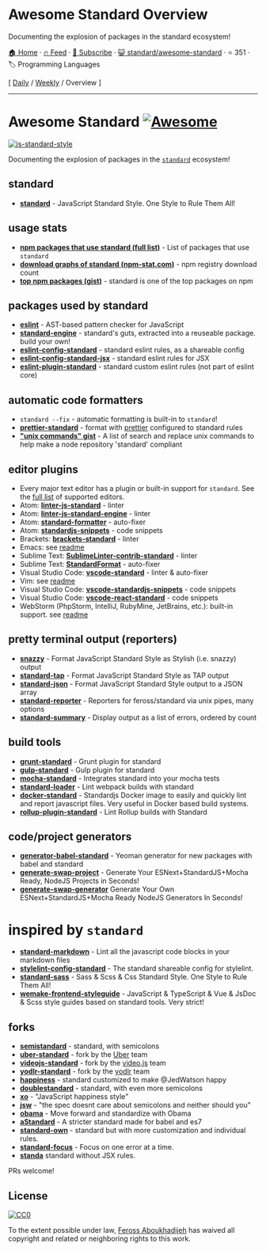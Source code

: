 # Awesome Standard Overview

Documenting the explosion of packages in the standard ecosystem!

[🏠 Home](/README.md) · [🔥 Feed](https://test.trackawesomelist.com/standard/awesome-standard/rss.xml) · [📮 Subscribe](https://trackawesomelist.us17.list-manage.com/subscribe?u=d2f0117aa829c83a63ec63c2f&id=36a103854c) · [😺 standard/awesome-standard](https://github.com/standard/awesome-standard) · ⭐ 351 · 🏷️ Programming Languages

[ [Daily](/content/standard/awesome-standard/README.md) / [Weekly](/content/standard/awesome-standard/week/README.md) / Overview ]

---

# Awesome Standard [![Awesome](https://cdn.rawgit.com/sindresorhus/awesome/d7305f38d29fed78fa85652e3a63e154dd8e8829/media/badge.svg)](https://github.com/sindresorhus/awesome)

[![js-standard-style](https://cdn.rawgit.com/feross/standard/master/badge.svg)](https://github.com/feross/standard)

Documenting the explosion of packages in the [`standard`](https://github.com/feross/standard) ecosystem!

## standard

*   **[standard](https://www.npmjs.com/package/standard)** - JavaScript Standard Style. One Style to Rule Them All!

## usage stats

*   **[npm packages that use standard (full list)](https://github.com/feross/standard-packages/blob/master/all.json)** - List of packages that use `standard`
*   **[download graphs of standard (npm-stat.com)](http://npm-stat.com/charts.html?package=standard\&author=\&from=\&to=)** - npm registry download count
*   **[top npm packages (gist)](https://gist.github.com/feross/e0882df2fe673d6ce064)** - standard is one of the top packages on npm

## packages used by standard

*   **[eslint](https://www.npmjs.com/package/eslint)** - AST-based pattern checker for JavaScript
*   **[standard-engine](https://www.npmjs.com/package/standard-engine)** - standard's guts, extracted into a reuseable package. build your own!
*   **[eslint-config-standard](https://www.npmjs.com/package/eslint-config-standard)** - standard eslint rules, as a shareable config
*   **[eslint-config-standard-jsx](https://www.npmjs.com/package/eslint-config-standard-jsx)** - standard eslint rules for JSX
*   **[eslint-plugin-standard](https://www.npmjs.com/package/eslint-plugin-standard)** - standard custom eslint rules (not part of eslint core)

## automatic code formatters

*   `standard --fix` - automatic formatting is built-in to `standard`!
*   **[prettier-standard](https://www.npmjs.com/package/prettier-standard)** - format with [prettier](https://github.com/prettier/prettier) configured to standard rules
*   **["unix commands" gist](https://gist.github.com/watson/453fc63cace521fcdadc)** - A list of search and replace unix commands to help make a node repository 'standard' compliant

## editor plugins

*   Every major text editor has a plugin or built-in support for `standard`. See the [full list](https://github.com/standard/standard#are-there-text-editor-plugins) of supported editors.
*   Atom: **[linter-js-standard](https://atom.io/packages/linter-js-standard)** - linter
*   Atom: **[linter-js-standard-engine](https://atom.io/packages/linter-js-standard-engine)** - linter
*   Atom: **[standard-formatter](https://atom.io/packages/standard-formatter)** - auto-fixer
*   Atom: **[standardjs-snippets](https://atom.io/packages/standardjs-snippets)** - code snippets
*   Brackets: **[brackets-standard](https://github.com/ishamf/brackets-standard/)** - linter
*   Emacs: see [readme](https://github.com/standard/standard#emacs)
*   Sublime Text: **[SublimeLinter-contrib-standard](https://packagecontrol.io/packages/SublimeLinter-contrib-standard)** - linter
*   Sublime Text: **[StandardFormat](https://packagecontrol.io/packages/StandardFormat)** - auto-fixer
*   Visual Studio Code: **[vscode-standard](https://marketplace.visualstudio.com/items?itemName=standard.vscode-standard)** - linter & auto-fixer
*   Vim: see [readme](https://github.com/standard/standard#vim)
*   Visual Studio Code: **[vscode-standardjs-snippets](https://marketplace.visualstudio.com/items?itemName=capaj.vscode-standardjs-snippets)** - code snippets
*   Visual Studio Code: **[vscode-react-standard](https://marketplace.visualstudio.com/items?itemName=TimonVS.ReactSnippetsStandard)** - code snippets
*   WebStorm (PhpStorm, IntelliJ, RubyMine, JetBrains, etc.): built-in support. see [readme](https://github.com/standard/standard#webstorm-phpstorm-intellij-rubymine-jetbrains-etc)

## pretty terminal output (reporters)

*   **[snazzy](https://www.npmjs.com/package/snazzy)** - Format JavaScript Standard Style as Stylish (i.e. snazzy) output
*   **[standard-tap](https://www.npmjs.com/package/standard-tap)** - Format JavaScript Standard Style as TAP output
*   **[standard-json](https://www.npmjs.com/package/standard-json)** - Format JavaScript Standard Style output to a JSON array
*   **[standard-reporter](https://www.npmjs.com/package/standard-reporter)** - Reporters for feross/standard via unix pipes, many options
*   **[standard-summary](https://www.npmjs.com/package/standard-summary)** - Display output as a list of errors, ordered by count

## build tools

*   **[grunt-standard](https://www.npmjs.com/package/grunt-standard)** - Grunt plugin for standard
*   **[gulp-standard](https://www.npmjs.com/package/gulp-standard)** - Gulp plugin for standard
*   **[mocha-standard](https://www.npmjs.com/package/mocha-standard)** - Integrates standard into your mocha tests
*   **[standard-loader](https://www.npmjs.com/package/standard-loader)** - Lint webpack builds with standard
*   **[docker-standard](https://hub.docker.com/r/geniousphp/standard-js/)** - Standardjs Docker image to easily and quickly lint and report javascript files. Very useful in Docker based build systems.
*   **[rollup-plugin-standard](https://www.npmjs.com/package/rollup-plugin-standard)** - Lint Rollup builds with Standard

## code/project generators

*   **[generator-babel-standard](https://www.npmjs.com/package/generator-babel-standard)** - Yeoman generator for new packages with babel and standard
*   **[generate-swap-project](https://www.npmjs.com/package/generate-swap-project)** - Generate Your ESNext+StandardJS+Mocha Ready, NodeJS Projects in Seconds!
*   **[generate-swap-generator](https://www.npmjs.com/package/generate-swap-generator)** Generate Your Own ESNext+StandardJS+Mocha Ready NodeJS Generators In Seconds!

# inspired by `standard`

*   **[standard-markdown](https://www.npmjs.com/package/standard-markdown)** - Lint all the javascript code blocks in your markdown files
*   **[stylelint-config-standard](https://www.npmjs.com/package/stylelint-config-standard)** - The standard shareable config for stylelint.
*   **[standard-sass](https://www.npmjs.com/package/standard-sass)** - Sass & Scss & Css Standard Style. One Style to Rule Them All!
*   **[wemake-frontend-styleguide](https://github.com/wemake-services/wemake-frontend-styleguide)** - JavaScript & TypeScript & Vue & JsDoc & Scss style guides based on standard tools. Very strict!

## forks

*   **[semistandard](https://www.npmjs.com/package/semistandard)** - standard, with semicolons
*   **[uber-standard](https://www.npmjs.com/package/uber-standard)** - fork by the [Uber](https://www.uber.com/) team
*   **[videojs-standard](https://www.npmjs.com/package/videojs-standard)** - fork by the [video.js](https://github.com/videojs/video.js) team
*   **[yodlr-standard](https://www.npmjs.com/package/yodlr-standard)** - fork by the [yodlr](https://getyodlr.com/home) team
*   **[happiness](https://www.npmjs.com/package/happiness)** - standard customized to make @JedWatson happy
*   **[doublestandard](https://www.npmjs.com/package/doublestandard)** - standard, with even more semicolons
*   **[xo](https://www.npmjs.com/package/xo)** - "JavaScript happiness style"
*   **[jsw](https://www.npmjs.com/package/jsw)** - "the spec doesnt care about semicolons and neither should you"
*   **[obama](https://www.npmjs.com/package/obama)** - Move forward and standardize with Obama
*   **[aStandard](https://npmjs.com/package/a-standard)** - A stricter standard made for babel and es7
*   **[standard-own](https://npmjs.com/package/standard-own)** - standard but with more customization and individual rules.
*   **[standard-focus](https://www.npmjs.com/package/standard-focus)** - Focus on one error at a time.
*   **[standa](https://www.npmjs.com/package/standa)** standard without JSX rules.

PRs welcome!

## License

[![CC0](https://i.creativecommons.org/p/zero/1.0/88x31.png)](http://creativecommons.org/publicdomain/zero/1.0/)

To the extent possible under law, [Feross Aboukhadijeh](http://feross.org) has waived all copyright and related or neighboring rights to this work.

